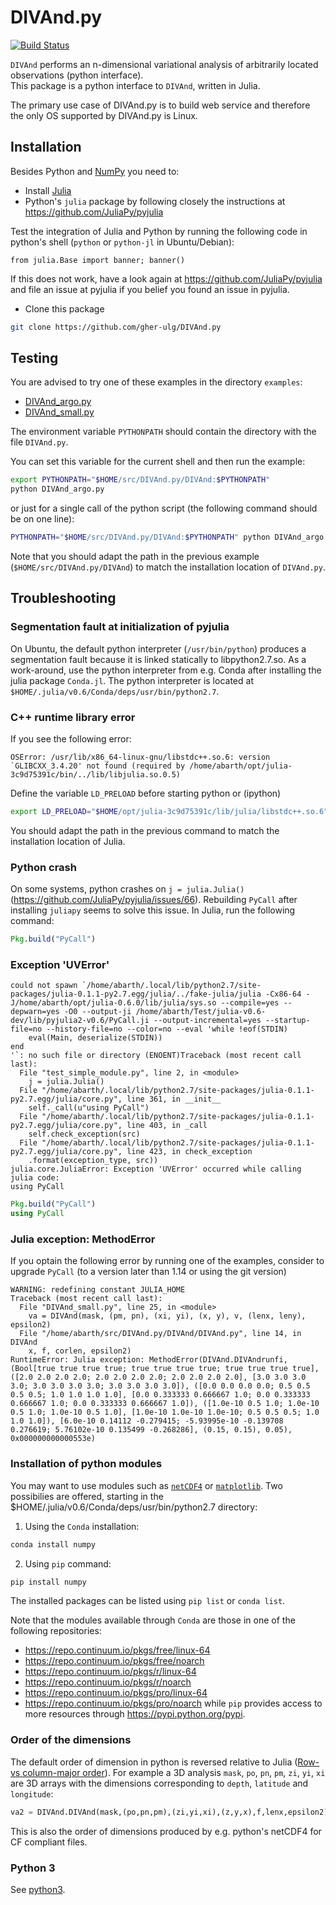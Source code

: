 # DIVAnd.py

[![Build Status](https://travis-ci.org/gher-ulg/DIVAnd.py.svg?branch=master)](https://travis-ci.org/gher-ulg/DIVAnd.py)

`DIVAnd` performs an n-dimensional variational analysis of arbitrarily located observations (python interface).<br>
This package is a python interface to `DIVAnd`, written in Julia.

The primary use case of DIVAnd.py is to build web service and therefore the only OS supported by DIVAnd.py is Linux.

## Installation

Besides Python and [NumPy](http://www.numpy.org/) you need to:

* Install [Julia](http://julialang.org/downloads/)
* Python's `julia` package by following closely the instructions at https://github.com/JuliaPy/pyjulia


Test the integration of Julia and Python by running the following code in python's shell (`python` or `python-jl` in Ubuntu/Debian):

```
from julia.Base import banner; banner()
```

If this does not work, have a look again at https://github.com/JuliaPy/pyjulia and file an issue at pyjulia if you belief you found an issue in pyjulia.

* Clone this package

```bash
git clone https://github.com/gher-ulg/DIVAnd.py
```

## Testing

You are advised to try one of these examples in the directory `examples`:

* [DIVAnd_argo.py](https://github.com/gher-ulg/DIVAnd.py/blob/master/examples/DIVAnd_argo.py)
* [DIVAnd_small.py](https://github.com/gher-ulg/DIVAnd.py/blob/master/examples/DIVAnd_small.py)

The environment variable `PYTHONPATH` should contain the directory with the file `DIVAnd.py`.

You can set this variable for the current shell and then run the example:

```bash
export PYTHONPATH="$HOME/src/DIVAnd.py/DIVAnd:$PYTHONPATH"
python DIVAnd_argo.py
```

or just for a single call of the python script (the following command should be on one line):

```bash
PYTHONPATH="$HOME/src/DIVAnd.py/DIVAnd:$PYTHONPATH" python DIVAnd_argo.py
```

Note that you should adapt the path in the previous example (`$HOME/src/DIVAnd.py/DIVAnd`) to match the installation location of `DIVAnd.py`.


## Troubleshooting

### Segmentation fault at initialization of pyjulia

On Ubuntu, the default python interpreter (`/usr/bin/python`) produces a segmentation fault because it is linked statically to libpython2.7.so. As a work-around, use the python interpreter from e.g. Conda after installing the julia package `Conda.jl`. The python interpreter is located at `$HOME/.julia/v0.6/Conda/deps/usr/bin/python2.7`.

### C++ runtime library error

If you see the following error:

```
OSError: /usr/lib/x86_64-linux-gnu/libstdc++.so.6: version `GLIBCXX_3.4.20' not found (required by /home/abarth/opt/julia-3c9d75391c/bin/../lib/libjulia.so.0.5)
```

Define the variable `LD_PRELOAD` before starting python or (ipython)

```bash
export LD_PRELOAD="$HOME/opt/julia-3c9d75391c/lib/julia/libstdc++.so.6"
```

You should adapt the path in the previous command to match the installation location of Julia.

### Python crash

On some systems, python crashes on `j = julia.Julia()` (https://github.com/JuliaPy/pyjulia/issues/66). Rebuilding `PyCall` after installing `juliapy` seems to solve this issue. In Julia, run the following command:

```julia
Pkg.build("PyCall")
```

### Exception 'UVError'

```
could not spawn `/home/abarth/.local/lib/python2.7/site-packages/julia-0.1.1-py2.7.egg/julia/../fake-julia/julia -Cx86-64 -J/home/abarth/opt/julia-0.6.0/lib/julia/sys.so --compile=yes --depwarn=yes -O0 --output-ji /home/abarth/Test/julia-v0.6-dev/lib/pyjulia2-v0.6/PyCall.ji --output-incremental=yes --startup-file=no --history-file=no --color=no --eval 'while !eof(STDIN)
    eval(Main, deserialize(STDIN))
end
'`: no such file or directory (ENOENT)Traceback (most recent call last):
  File "test_simple_module.py", line 2, in <module>
    j = julia.Julia()
  File "/home/abarth/.local/lib/python2.7/site-packages/julia-0.1.1-py2.7.egg/julia/core.py", line 361, in __init__
    self._call(u"using PyCall")
  File "/home/abarth/.local/lib/python2.7/site-packages/julia-0.1.1-py2.7.egg/julia/core.py", line 403, in _call
    self.check_exception(src)
  File "/home/abarth/.local/lib/python2.7/site-packages/julia-0.1.1-py2.7.egg/julia/core.py", line 423, in check_exception
    .format(exception_type, src))
julia.core.JuliaError: Exception 'UVError' occurred while calling julia code:
using PyCall
```

```julia
Pkg.build("PyCall")
using PyCall
```

### Julia exception: MethodError

If you optain the following error by running one of the examples, consider to upgrade `PyCall` (to a version later than 1.14 or using the git version)

```
WARNING: redefining constant JULIA_HOME
Traceback (most recent call last):
  File "DIVAnd_small.py", line 25, in <module>
    va = DIVAnd(mask, (pm, pn), (xi, yi), (x, y), v, (lenx, leny), epsilon2)
  File "/home/abarth/src/DIVAnd.py/DIVAnd/DIVAnd.py", line 14, in DIVAnd
    x, f, corlen, epsilon2)
RuntimeError: Julia exception: MethodError(DIVAnd.DIVAndrunfi, (Bool[true true true true; true true true true; true true true true], ([2.0 2.0 2.0 2.0; 2.0 2.0 2.0 2.0; 2.0 2.0 2.0 2.0], [3.0 3.0 3.0 3.0; 3.0 3.0 3.0 3.0; 3.0 3.0 3.0 3.0]), ([0.0 0.0 0.0 0.0; 0.5 0.5 0.5 0.5; 1.0 1.0 1.0 1.0], [0.0 0.333333 0.666667 1.0; 0.0 0.333333 0.666667 1.0; 0.0 0.333333 0.666667 1.0]), ([1.0e-10 0.5 1.0; 1.0e-10 0.5 1.0; 1.0e-10 0.5 1.0], [1.0e-10 1.0e-10 1.0e-10; 0.5 0.5 0.5; 1.0 1.0 1.0]), [6.0e-10 0.14112 -0.279415; -5.93995e-10 -0.139708 0.276619; 5.76102e-10 0.135499 -0.268286], (0.15, 0.15), 0.05), 0x000000000000553e)
```

### Installation of python modules

You may want to use modules such as [`netCDF4`](http://unidata.github.io/netcdf4-python/) or [`matplotlib`](http://matplotlib.org/). Two possibilies are offered, starting in the $HOME/.julia/v0.6/Conda/deps/usr/bin/python2.7 directory:
1. Using the `Conda` installation:
```bash
conda install numpy
```
2. Using `pip` command:
```bash
pip install numpy
```
The installed packages can be listed using `pip list` or `conda list`.

Note that the modules available through `Conda` are those in one of the following repositories:
- https://repo.continuum.io/pkgs/free/linux-64
- https://repo.continuum.io/pkgs/free/noarch
- https://repo.continuum.io/pkgs/r/linux-64
- https://repo.continuum.io/pkgs/r/noarch
- https://repo.continuum.io/pkgs/pro/linux-64
- https://repo.continuum.io/pkgs/pro/noarch
while `pip` provides access to more resources through https://pypi.python.org/pypi.

### Order of the dimensions

The default order of dimension in python is reversed relative to Julia ([Row- vs column-major order](https://en.wikipedia.org/wiki/Row-_and_column-major_order)). For example a 3D analysis `mask`, `po`, `pn`, `pm`, `zi`, `yi`, `xi` are 3D arrays with the dimensions corresponding to `depth`, `latitude` and `longitude`:

```python
va2 = DIVAnd.DIVAnd(mask,(po,pn,pm),(zi,yi,xi),(z,y,x),f,lenx,epsilon2)
```

This is also the order of dimensions produced by e.g. python's netCDF4 for CF compliant files.


### Python 3

See [python3](docs/python3.md).

<!--  LocalWords:  DIVAnd py variational PyCall pyjulia cd argo LD
 -->
<!--  LocalWords:  PYTHONPATH PRELOAD runtime
 -->
